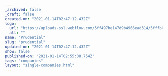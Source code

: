 ```yaml
---
_archived: false
_draft: false
created-on: "2021-01-14T02:47:12.432Z"
logo:
  url: "https://uploads-ssl.webflow.com/5ff497be147d9b4966ead314/5fffb0ac075db90ca75ed065_prudential.jpg"
  alt: ""
name: "Prudential"
slug: "prudential"
updated-on: "2021-01-14T02:47:12.432Z"
show: false
published-on: "2021-01-14T02:55:08.754Z"
tags: "companies"
layout: "single-companies.html"
---
```



